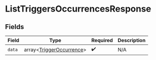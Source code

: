 # ListTriggersOccurrencesResponse


## Fields

| Field                                                                | Type                                                                 | Required                                                             | Description                                                          |
| -------------------------------------------------------------------- | -------------------------------------------------------------------- | -------------------------------------------------------------------- | -------------------------------------------------------------------- |
| `data`                                                               | array<[TriggerOccurrence](../../models/shared/TriggerOccurrence.md)> | :heavy_check_mark:                                                   | N/A                                                                  |